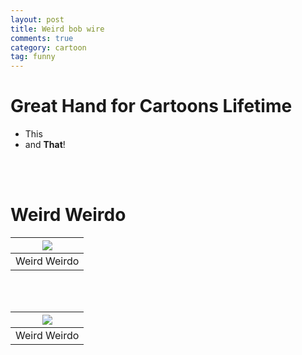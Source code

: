```yaml
---
layout: post
title: Weird bob wire
comments: true
category: cartoon
tag: funny
---
```

# Great Hand for Cartoons Lifetime
* This
* and **That**!

<br><br>
# Weird Weirdo

|<img src="https://goo.gl/9VrviN">|
|:---:|
| Weird Weirdo |



<br><br>

|<img src="https://goo.gl/9VrviN">|
|:---:|
| Weird Weirdo |


<br><br><br><br><br><br>
